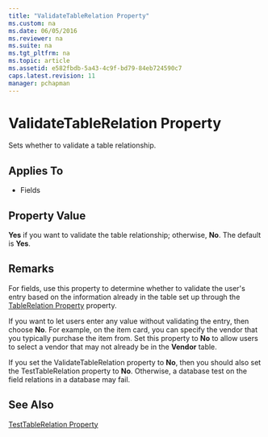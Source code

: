 ```yaml
---
title: "ValidateTableRelation Property"
ms.custom: na
ms.date: 06/05/2016
ms.reviewer: na
ms.suite: na
ms.tgt_pltfrm: na
ms.topic: article
ms.assetid: e582fbdb-5a43-4c9f-bd79-84eb724590c7
caps.latest.revision: 11
manager: pchapman
---
```

# ValidateTableRelation Property
Sets whether to validate a table relationship.  
  
## Applies To  
  
-   Fields  
  
## Property Value  
 **Yes** if you want to validate the table relationship; otherwise, **No**. The default is **Yes**.  
  
## Remarks  
 For fields, use this property to determine whether to validate the user's entry based on the information already in the table set up through the [TableRelation Property](../dynamics-nav/TableRelation-Property.md) property.  
  
 If you want to let users enter any value without validating the entry, then choose **No**. For example, on the item card, you can specify the vendor that you typically purchase the item from. Set this property to **No** to allow users to select a vendor that may not already be in the **Vendor** table.  
  
 If you set the ValidateTableRelation property to **No**, then you should also set the TestTableRelation property to **No**. Otherwise, a database test on the field relations in a database may fail.  
  
## See Also  
 [TestTableRelation Property](../dynamics-nav/TestTableRelation-Property.md)